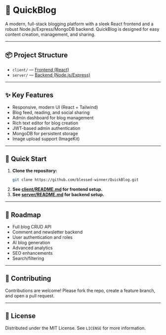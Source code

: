 # 📝 QuickBlog

A modern, full-stack blogging platform with a sleek React frontend and a robust Node.js/Express/MongoDB backend. QuickBlog is designed for easy content creation, management, and sharing.

---

## 📦 Project Structure

- `client/` — [Frontend (React)](client/README.md)
- `server/` — [Backend (Node.js/Express)](server/README.md)

---

## ✨ Key Features

- Responsive, modern UI (React + Tailwind)
- Blog feed, reading, and social sharing
- Admin dashboard for blog management
- Rich text editor for blog creation
- JWT-based admin authentication
- MongoDB for persistent storage
- Image upload support (ImageKit)

---

## 🚀 Quick Start

1. **Clone the repository:**
    ```sh
    git clone https://github.com/blessed-winner/QuickBlog.git
    ```
2. **See [client/README.md](client/README.md) for frontend setup.**
3. **See [server/README.md](server/README.md) for backend setup.**

---

## 🔮 Roadmap
- Full blog CRUD API
- Comment and newsletter backend
- User authentication and roles
- AI blog generation
- Advanced analytics
- SEO enhancements
- Search/filtering

---

## 🤝 Contributing
Contributions are welcome! Please fork the repo, create a feature branch, and open a pull request.

---

## 📄 License
Distributed under the MIT License. See `LICENSE` for more information. 